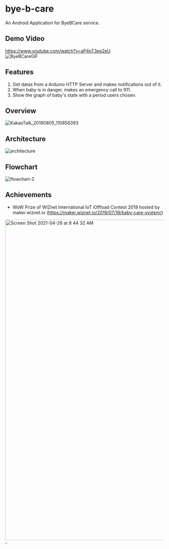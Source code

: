 # bye-b-care

An Android Application for ByeBCare service.



## Demo Video
https://www.youtube.com/watch?v=aP4nT3ee2eU </br>
![ByeBCareGIF](https://user-images.githubusercontent.com/20037035/116017032-7179e680-a679-11eb-8bc2-e8d94ccf02d2.gif)


## Features
1. Get datas from a Arduino HTTP Server and makes notifications out of it.
2. When baby is in danger, makes an emergency call to 911.
3. Show the graph of baby's state with a period users chosen.

## Overview
![KakaoTalk_20190805_110856393](https://user-images.githubusercontent.com/20037035/116013203-d594ae80-a669-11eb-950b-da5dc3cf50b0.jpg)

## Architecture
![architecture](https://user-images.githubusercontent.com/20037035/116013230-f2c97d00-a669-11eb-8509-cd2ff154e8f5.png)

## Flowchart
![flowchart-2](https://user-images.githubusercontent.com/20037035/116013256-27d5cf80-a66a-11eb-896d-1f36c58ace76.jpg)

## Achievements
- WoW Prize of WIZnet International IoT iOffload Contest 2019 hosted by maker.wiznet.io (https://maker.wiznet.io/2019/07/18/baby-care-system/)
<img width="1016" alt="Screen Shot 2021-04-26 at 8 44 32 AM" src="https://user-images.githubusercontent.com/20037035/116013530-a2531f00-a66b-11eb-9814-8ceb112b2269.png">
- 

